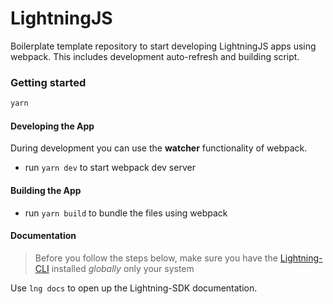 # LightningJS

Boilerplate template repository to start developing LightningJS apps using webpack. This includes development auto-refresh and building script.

### Getting started

```bash
yarn
```

#### Developing the App

During development you can use the **watcher** functionality of webpack.

- run `yarn dev` to start webpack dev server

#### Building the App

- run `yarn build` to bundle the files using webpack

#### Documentation

> Before you follow the steps below, make sure you have the
> [Lightning-CLI](https://rdkcentral.github.io/Lightning-CLI/#/) installed _globally_ only your system

Use `lng docs` to open up the Lightning-SDK documentation.
